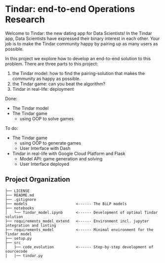# Tindar: end-to-end Operations Research

Welcome to Tindar: the new dating app for Data Scientists!
In the Tindar app, Data Scientists have expressed their binary interest in each other.
Your job is to make the Tindar community happy by pairing up as many users as possible.

In this project we explore how to develop an end-to-end solution to this problem.
There are three parts to this project:

1. the Tindar model: how to find the pairing-solution that makes the community as happy as possible.
2. the Tindar game: can you beat the algorithm?
3. Tindar in real-life: deployment

Done:
- The Tindar model
- The Tindar game
    - using OOP to solve games

To do:
- The Tindar game
    - using OOP to generate games
    - User Interface with Dash
- Tindar in real-life with Google Cloud Platform and Flask
    - Model API: game generation and solving
    - User Interface deployed

Project Organization
------------

    ├── LICENSE
    ├── README.md
    ├── .gitignore
    ├── models                      <------ The BiLP models
    ├── notebooks
    │   └── Tindar_model.ipynb      <------ Development of optimal Tindar solution
    ├── requirements_model_extend   <------ Environment incl. jupyter integration and linting
    ├── requirements_model          <------ Minimal environment for the Tindar model
    ├── setup.py
    ├── src
    │   ├── code_evolution          <------ Step-by-step development of sourcecode
    │   │── tindar.py





  

